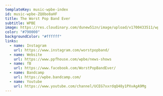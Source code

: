 ```yaml
---
templateKey: music-wpbe-index
id: music-wpbe-ZQ8bo8aHF
title: The Worst Pop Band Ever
subtitle: WPBE
image: https://res.cloudinary.com/dunew51zn/image/upload/v1700433511/wpbe-logo-c_f8vpaj.jpg
color: "#790000"
backgroundColor: "#ffffff"
links:
  - name: Instagram
    url: https://www.instagram.com/worstpopband/
  - name: Website
    url: https://www.ppfhouse.com/wpbe/news-shows
  - name: fB
    url: https://www.facebook.com/WorstPopBandEver/
  - name: Bandcamp
    url: https://wpbe.bandcamp.com/
  - name: Youtube
    url: https://www.youtube.com/channel/UCEG7xxrdqQ48y1PXvAgA9Mg
---
```

